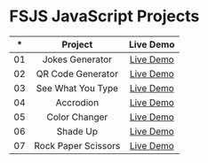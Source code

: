 # FSJS JavaScript Projects

|  *  |            Project             | Live Demo |
| :-: | :----------------------------: | :-------: |
| 01  |     Jokes Generator     | [Live Demo](https://get-a-joke.netlify.app/)  |
| 02  |     QR Code Generator    | [Live Demo](https://get-qr-code.netlify.app/)  |
| 03  |     See What You Type  | [Live Demo](https://display-what-you-type.netlify.app/)  |
| 04  |     Accrodion | [Live Demo](https://faq-info-accordion.netlify.app/)  |
| 05  |     Color Changer| [Live Demo](https://getrandomcolor.netlify.app/)  |
| 06  |     Shade Up| [Live Demo](https://convert-colors.netlify.app/)  |
| 07  |     Rock Paper Scissors| [Live Demo](https://stone-paper-scissor-project.netlify.app/)  |
